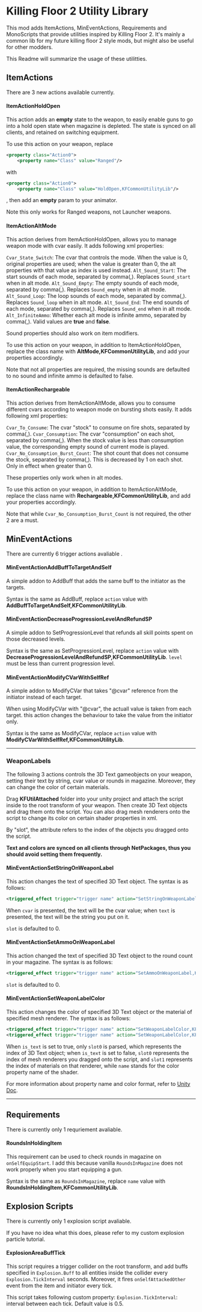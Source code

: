 # Killing Floor 2 Utility Library
This mod adds ItemActions, MinEventActions, Requirements and MonoScripts that provide utilities inspired by Killing Floor 2. It's mainly a common lib for my future killing floor 2 style mods, but might also be useful for other modders.

This Readme will summarize the usage of these utilitties.

## ItemActions
There are 3 new actions available currently.
#### ItemActionHoldOpen
This action adds an **empty** state to the weapon, to easily enable guns to go into a hold open state when magazine is depleted. The state is synced on all clients, and retained on switching equipment.

To use this action on your weapon, replace
```xml
<property class="Action0">
	<property name="Class" value="Ranged"/>
```
with
```xml
<property class="Action0">
	<property name="Class" value="HoldOpen,KFCommonUtilityLib"/>
```
, then add an **empty** param to your animator.

Note this only works for Ranged weapons, not Launcher weapons.

#### ItemActionAltMode
This action derives from ItemActionHoldOpen, allows you to manage weapon mode with cvar easily. It adds following xml properties:

`Cvar_State_Switch`: The cvar that controls the mode. When the value is 0, original properties are used; when the value is greater than 0, the alt properties with that value as index is used instead.
`Alt_Sound_Start`: The start sounds of each mode, separated by comma(,). Replaces `Sound_start` when in alt mode.
`Alt_Sound_Empty`: The empty sounds of each mode, separated by comma(,). Replaces `Sound_empty` when in alt mode.
`Alt_Sound_Loop`: The loop sounds of each mode, separated by comma(,). Replaces `Sound_loop` when in alt mode.
`Alt_Sound_End`: The end sounds of each mode, separated by comma(,). Replaces `Sound_end` when in alt mode.
`Alt_InfiniteAmmo`: Whether each alt mode is infinite ammo, separated by comma(,). Valid values are **true** and **false**.

Sound properties should also work on item modifiers.

To use this action on your weapon, in addition to ItemActionHoldOpen, replace the class name with **AltMode,KFCommonUtilityLib**, and add your properties accordingly. 

Note that not all properties are required, the missing sounds are defaulted to no sound and infinite ammo is defaulted to false.

#### ItemActionRechargeable
This action derives from ItemActionAltMode, allows you to consume different cvars according to weapon mode on bursting shots easily. It adds following xml properties:

`Cvar_To_Consume`: The cvar "stock" to consume on fire shots, separated by comma(,).
`Cvar_Consumption`: The cvar "consumption" on each shot, separated by comma(,). When the stock value is less than consumption value, the corresponding empty sound of current mode is played.
`Cvar_No_Consumption_Burst_Count`: The shot count that does not consume the stock, separated by comma(,). This is decreased by 1 on each shot. Only in effect when greater than 0.

These properties only work when in alt modes.

To use this action on your weapon, in addition to ItemActionAltMode, replace the class name with **Rechargeable,KFCommonUtilityLib**, and add your properties accordingly.

Note that while `Cvar_No_Consumption_Burst_Count` is not required, the other 2 are a must.

## MinEventActions
There are currently 6 trigger actions avaliable .

#### MinEventActionAddBuffToTargetAndSelf
A simple addon to AddBuff that adds the same buff to the initiator as the targets.

Syntax is the same as AddBuff, replace `action` value with **AddBuffToTargetAndSelf,KFCommonUtilityLib**.

#### MinEventActionDecreaseProgressionLevelAndRefundSP
A simple addon to SetProgressionLevel that refunds all skill points spent on those decreased levels.

Syntax is the same as SetProgressionLevel, replace `action` value with **DecreaseProgressionLevelAndRefundSP,KFCommonUtilityLib**. `level` must be less than current progression level.

#### MinEventActionModifyCVarWithSelfRef
A simple addon to ModifyCVar that takes "@cvar" reference from the initiator instead of each target.

When using ModifyCVar with "@cvar", the actuall value is taken from each target. this action changes the behaviour to take the value from the initiator only.

Syntax is the same as ModifyCVar, replace `action` value with **ModifyCVarWithSelfRef,KFCommonUtilityLib**.

------------


### WeaponLabels
The following 3 actions controls the 3D Text gameobjects on your weapon, setting their text by string, cvar value or rounds in magazine. Moreover, they can change the color of certain materials.

Drag **KFUtilAttached** folder into your unity project and attach the script inside to the root transform of your weapon. Then create 3D Text objects and drag them onto the script. You can also drag mesh renderers onto the script to change its color on certain shader properties in xml.

By "slot", the attribute refers to the index of the objects you dragged onto the script.

**Text and colors are synced on all clients through NetPackages, thus you should avoid setting them frequently.**
#### MinEventActionSetStringOnWeaponLabel
This action changes the text of specified 3D Text object. The syntax is as follows:

```xml
<triggered_effect trigger="trigger name" action="SetStringOnWeaponLabel,KFCommonUtilityLib" cvar/text="text or cvar name" slot="index"/>
```

When `cvar` is presented, the text will be the cvar value; when `text` is presented, the text will be the string you put on it.

`slot` is defaulted to 0.

#### MinEventActionSetAmmoOnWeaponLabel
This action changed the text of specified 3D Text object to the round count in your magazine. The syntax is as follows:

```xml
<triggered_effect trigger="trigger name" action="SetAmmoOnWeaponLabel,KFCommonUtilityLib" slot="index"/>
```
`slot` is defaulted to 0.

#### MinEventActionSetWeaponLabelColor
This action changes the color of specified 3D Text object or the material of specified mesh renderer. The syntax is as follows:

```xml
<triggered_effect trigger="trigger name" action="SetWeaponLabelColor,KFCommonUtilityLib" color="color" is_text="true" slot0="index of 3D Text"/>
<triggered_effect trigger="trigger name" action="SetWeaponLabelColor,KFCommonUtilityLib" color="color" is_text="false" name="_EmissionColor" slot0="index of mesh renderer" slot1="index of material"/>
```

When `is_text` is set to true, only `slot0` is parsed, which represents the index of 3D Text object; when `is_text` is set to false, `slot0` represents the index of mesh renderers you dragged onto the script, and `slot1` represents the index of materials on that renderer, while `name` stands for the color property name of the shader.

For more information about property name and color format, refer to [Unity Doc](https://docs.unity3d.com/ScriptReference/Material.SetColor.html).

------------

## Requirements
There is currently only 1 requriement avaliable.
#### RoundsInHoldingItem
This requirement can be used to check rounds in magazine on `onSelfEquipStart`. I add this because vanilla `RoundsInMagazine` does not work properly when you start equipping a gun.

Syntax is the same as `RoundsInMagazine`, replace `name` value with **RoundsInHoldingItem,KFCommonUtilityLib**.

## Explosion Scripts
There is currently only 1 explosion script avaliable.

If you have no idea what this does, please refer to my custom explosion particle tutorial.
#### ExplosionAreaBuffTick
This script requires a trigger collider on the root transform, and add buffs specified in `Explosion.Buff` to all entities inside the collider every `Explosion.TickInterval` seconds. Moreover, it fires `onSelfAttackedOther` event from the item and initiator every tick.

This script takes following custom property:
`Explosion.TickInterval`: interval between each tick. Default value is 0.5.